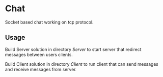 # Chat

Socket based chat working on tcp protocol.

## Usage

Build Server solution in directory *Server* to start server that redirect messages between users clients.

Build Client solution in directory *Client* to run client that can send messages and receive messages from server.
